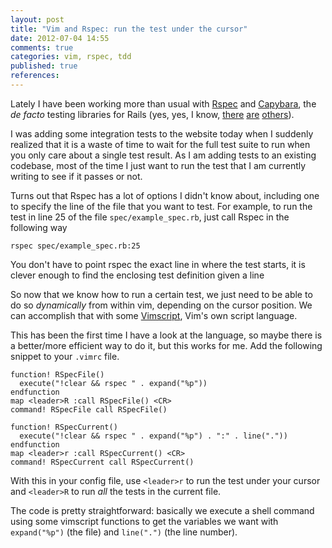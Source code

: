 ```yaml
---
layout: post
title: "Vim and Rspec: run the test under the cursor"
date: 2012-07-04 14:55
comments: true
categories: vim, rspec, tdd
published: true
references:
---
```

Lately I have been working more than usual with [Rspec](http://rspec.info/) and
[Capybara](https://github.com/jnicklas/capybara/), the *de facto* testing
libraries for Rails (yes, yes, I know,
[there](http://ruby-doc.org/stdlib-1.9.3/libdoc/test/unit/rdoc/index.html)
[are](https://github.com/seattlerb/minitest) [others](http://cukes.info/)).

I was adding some integration tests to the website today when I suddenly
realized that it is a waste of time to wait for the full test suite to run when
you only care about a single test result. As I am adding tests to an existing
codebase, most of the time I just want to run the test that I am currently
writing to see if it passes or not.

Turns out that Rspec has a lot of options I didn't know about, including one to
specify the line of the file that you want to test. For example, to run the test
in line 25 of the file ``spec/example_spec.rb``, just call Rspec in the
following way

```
rspec spec/example_spec.rb:25
```

<p class='hint'>
You don't have to point rspec the exact line in where the test starts, it is
clever enough to find the enclosing test definition given a line
</p>

So now that we know how to run a certain test, we just need to be able to do so
*dynamically* from within vim, depending on the cursor position. We can
accomplish that with some
[Vimscript](http://vimdoc.sourceforge.net/htmldoc/usr_41.html), Vim's own script
language.

This has been the first time I have a look at the language, so maybe
there is a better/more efficient way to do it, but this works for me. Add the
following snippet to your ``.vimrc`` file.

``` vim
function! RSpecFile()
  execute("!clear && rspec " . expand("%p"))
endfunction
map <leader>R :call RSpecFile() <CR>
command! RSpecFile call RSpecFile()

function! RSpecCurrent()
  execute("!clear && rspec " . expand("%p") . ":" . line("."))
endfunction
map <leader>r :call RSpecCurrent() <CR>
command! RSpecCurrent call RSpecCurrent()

```

With this in your config file, use ``<leader>r`` to run the test under your
cursor and ``<leader>R`` to run *all* the tests in the current file.

The code is pretty straightforward: basically we execute a shell command
using some vimscript functions to get the variables we want with
``expand("%p")`` (the file) and ``line(".")`` (the line number).
